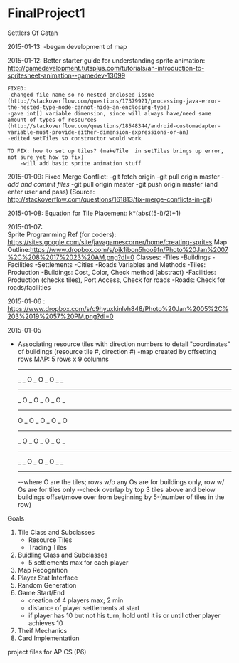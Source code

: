 FinalProject1
=============

Settlers Of Catan

2015-01-13:
    -began development of map

2015-01-12:
    Better starter guide for understanding sprite animation: http://gamedevelopment.tutsplus.com/tutorials/an-introduction-to-spritesheet-animation--gamedev-13099
    
    FIXED:
    -changed file name so no nested enclosed issue (http://stackoverflow.com/questions/17379921/processing-java-error-the-nested-type-node-cannot-hide-an-enclosing-type)
    -gave int[] variable dimension, since will always have/need same amount of types of resources (http://stackoverflow.com/questions/18548344/android-customadapter-variable-must-provide-either-dimension-expressions-or-an)
    -edited setTiles so constructor would work
    
    TO FIX: how to set up tiles? (makeTile  in setTiles brings up error, not sure yet how to fix)
        -will add basic sprite animation stuff


2015-01-09: 
    Fixed Merge Conflict:
    -git fetch origin
    -git pull origin master
    - *add and commit files*
    -git pull origin master
    -git push origin master (and enter user and pass)
    (Source: http://stackoverflow.com/questions/161813/fix-merge-conflicts-in-git)

2015-01-08:
    Equation for Tile Placement: k*(abs((5-i)/2)+1)

2015-01-07:  
    Sprite Programming Ref (for coders): https://sites.google.com/site/javagamescorner/home/creating-sprites
    Map Outline:https://www.dropbox.com/s/pik1ibon5hoo9fn/Photo%20Jan%2007%2C%208%2017%2023%20AM.png?dl=0
    Classes:
        -Tiles
        -Buildings
            -Facilities
                -Settlements
                -Cities
            -Roads
    Variables and Methods
        -Tiles: Production
        -Buildings: Cost, Color, Check method (abstract)
            -Facilities: Production (checks tiles), Port Access, Check for roads
            -Roads: Check for roads/facilities

2015-01-06 : https://www.dropbox.com/s/c9hyuxkinlvh848/Photo%20Jan%2005%2C%203%2019%2057%20PM.png?dl=0

2015-01-05
- Associating resource tiles with direction numbers to detail "coordinates" of buildings (resource tile #, direction #)
-map created by offsetting rows
    MAP: 5 rows x 9 columns
    _ _ _ _ _ _ _ _ _
    _ _ O _ O _ O _ _
    _ _ _ _ _ _ _ _ _
    _ O _ O _ O _ O _
    _ _ _ _ _ _ _ _ _
    O _ O _ O _ O _ O
    _ _ _ _ _ _ _ _ _
    _ O _ O _ O _ O _
    _ _ _ _ _ _ _ _ _
    _ _ O _ O _ O _ _
    _ _ _ _ _ _ _ _ _
    --where O are the tiles; rows w/o any Os are for buildings only, row w/ Os are for tiles only
    --check overlap by top 3 tiles above and below buildings
    offset/move over from beginning by 5-(number of tiles in the row)


Goals
1. Tile Class and Subclasses
    - Resource Tiles
    - Trading Tiles
2. Buidling Class and Subclasses
    - 5 settlements max for each player
3. Map Recognition
3. Player Stat Interface
4. Random Generation
5. Game Start/End
    - creation of 4 players max; 2 min
    - distance of player settlements at start
    - if player has 10 but not his turn, hold until it is or until other player achieves 10
6. Theif Mechanics
7. Card Implementation



project files for AP CS (P6)
